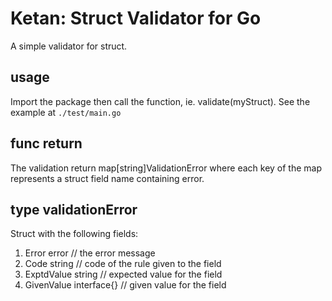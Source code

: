 # Ketan: Struct Validator for Go
A simple validator for struct.

## usage
Import the package then call the function, ie. validate(myStruct). See the example at `./test/main.go`

## func return
The validation return map[string]ValidationError where each key of the map represents a struct field name containing error.

## type validationError
Struct with the following fields:
1. 	Error      error // the error message
2.	Code       string // code of the rule given to the field
3.	ExptdValue string // expected value for the field
4.  GivenValue interface{} // given value for the field
